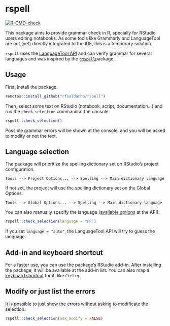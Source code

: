 
# rspell

<!-- badges: start -->

[![R-CMD-check](https://github.com/rfsaldanha/rspell/actions/workflows/R-CMD-check.yaml/badge.svg)](https://github.com/rfsaldanha/rspell/actions/workflows/R-CMD-check.yaml)

<!-- badges: end -->

This package aims to provide grammar check in R, specially for RStudio
users editing notebooks. As some tools like Grammarly and LanguageTool
are not (yet) directly integrated to the IDE, this is a temporary
solution.

`rspell` uses the [LanguageTool API](https://languagetool.org/http-api/)
and can verify grammar for several languages and was inspired by the
[`ggspell`](https://github.com/nicucalcea/ggspell)package.

## Usage

First, install the package.

``` r
remotes::install_github("rfsaldanha/rspell")
```

Then, select some text on RStudio (notebook, script, documentation…) and
run the `check_selection` command at the console.

``` r
rspell::check_selection()
```

Possible grammar errors will be shown at the console, and you will be
asked to modify or not the text.

## Language selection

The package will prioritize the spelling dictionary set on RStudio’s
project configuration.

    Tools --> Project Options... --> Spelling --> Main dictionary language

If not set, the project will use the spelling dictionary set on the
Global Options.

    Tools --> Global Options... --> Spelling --> Main dictionary language

You can also manually specify the language ([available
options](https://api.languagetoolplus.com/v2/languages) at the API).

``` r
rspell::check_selection(language = "FR")
```

If you set `language = "auto"`, the LanguageTool API will try to guess
the language.

## Add-in and keyboard shortcut

For a faster use, you can use the package’s RStudio add-in. After
installing the package, it will be available at the add-in list. You can
also map a [keyboard
shortcut](https://support.posit.co/hc/en-us/articles/206382178-Customizing-Keyboard-Shortcuts-in-the-RStudio-IDE)
for it, like `Ctrl+g`.

## Modify or just list the errors

It is possible to just show the errors without asking to modificate the
selection.

``` r
rspell::check_selection(ask_modify = FALSE)
```
